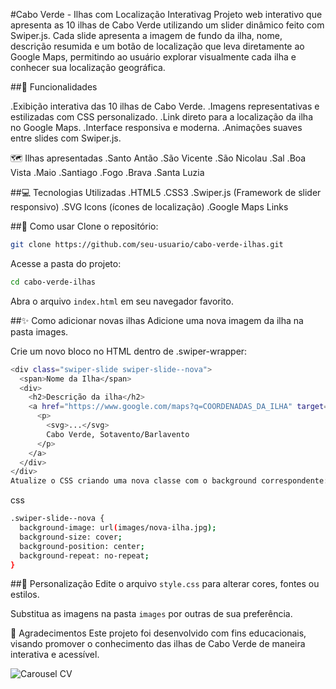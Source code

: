 
#Cabo Verde - Ilhas com Localização Interativag
Projeto web interativo que apresenta as 10 ilhas de Cabo Verde utilizando um slider dinâmico feito com Swiper.js. Cada slide apresenta a imagem de fundo da ilha, nome, descrição resumida e um botão de localização que leva diretamente ao Google Maps, permitindo ao usuário explorar visualmente cada ilha e conhecer sua localização geográfica.


##🚀 Funcionalidades

.Exibição interativa das 10 ilhas de Cabo Verde.
.Imagens representativas e estilizadas com CSS personalizado.
.Link direto para a localização da ilha no Google Maps.
.Interface responsiva e moderna.
.Animações suaves entre slides com Swiper.js.

🗺️ Ilhas apresentadas
.Santo Antão
.São Vicente
.São Nicolau
.Sal
.Boa Vista
.Maio
.Santiago
.Fogo
.Brava
.Santa Luzia

##💻 Tecnologias Utilizadas
.HTML5
.CSS3
.Swiper.js (Framework de slider responsivo)
.SVG Icons (ícones de localização)
.Google Maps Links

##📂 Como usar
Clone o repositório:

```bash
git clone https://github.com/seu-usuario/cabo-verde-ilhas.git
```
Acesse a pasta do projeto:

```bash
cd cabo-verde-ilhas
```

Abra o arquivo `index.html` em seu navegador favorito.

##✨ Como adicionar novas ilhas
Adicione uma nova imagem da ilha na pasta images.

Crie um novo bloco no HTML dentro de .swiper-wrapper:

```bash
<div class="swiper-slide swiper-slide--nova">
  <span>Nome da Ilha</span>
  <div>
    <h2>Descrição da ilha</h2>
    <a href="https://www.google.com/maps?q=COORDENADAS_DA_ILHA" target="_blank">
      <p>
        <svg>...</svg>
        Cabo Verde, Sotavento/Barlavento
      </p>
    </a>
  </div>
</div>
Atualize o CSS criando uma nova classe com o background correspondente:
```
css
```bash
.swiper-slide--nova {
  background-image: url(images/nova-ilha.jpg);
  background-size: cover;
  background-position: center;
  background-repeat: no-repeat;
}
```

##🎨 Personalização
Edite o arquivo `style.css` para alterar cores, fontes ou estilos.

Substitua as imagens na pasta `images` por outras de sua preferência.

🙌 Agradecimentos
Este projeto foi desenvolvido com fins educacionais, visando promover o conhecimento das ilhas de Cabo Verde de maneira interativa e acessível.

![Carousel CV](https://github.com/user-attachments/assets/2ce3c93c-5edf-4fe6-b79f-0899667c287b)




